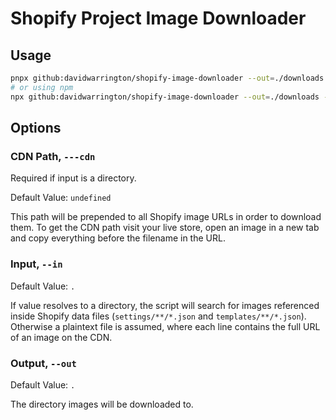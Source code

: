 # Shopify Project Image Downloader

## Usage

```bash
pnpx github:davidwarrington/shopify-image-downloader --out=./downloads --cdn=https://cdn.shopify.com/...
# or using npm
npx github:davidwarrington/shopify-image-downloader --out=./downloads --cdn=https://cdn.shopify.com/...
```

## Options

### CDN Path, `---cdn`
Required if input is a directory.

Default Value: `undefined`

This path will be prepended to all Shopify image URLs in order to download them. To get the CDN path visit your live store, open an image in a new tab and copy everything before the filename in the URL.

### Input, `--in`
Default Value: `.`

If value resolves to a directory, the script will search for images referenced inside Shopify data files (`settings/**/*.json` and `templates/**/*.json`). Otherwise a plaintext file is assumed, where each line contains the full URL of an image on the CDN.

### Output, `--out`
Default Value: `.`

The directory images will be downloaded to.
